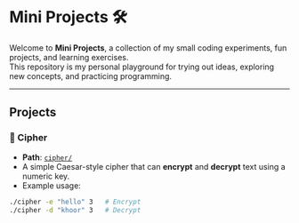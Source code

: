 # Mini Projects 🛠️

Welcome to **Mini Projects**, a collection of my small coding experiments, fun projects, and learning exercises.  
This repository is my personal playground for trying out ideas, exploring new concepts, and practicing programming.

---

## Projects

### 🔐 Cipher
- **Path**: [`cipher/`](cipher/)
- A simple Caesar-style cipher that can **encrypt** and **decrypt** text using a numeric key.  
- Example usage:
```bash
./cipher -e "hello" 3   # Encrypt
./cipher -d "khoor" 3   # Decrypt
